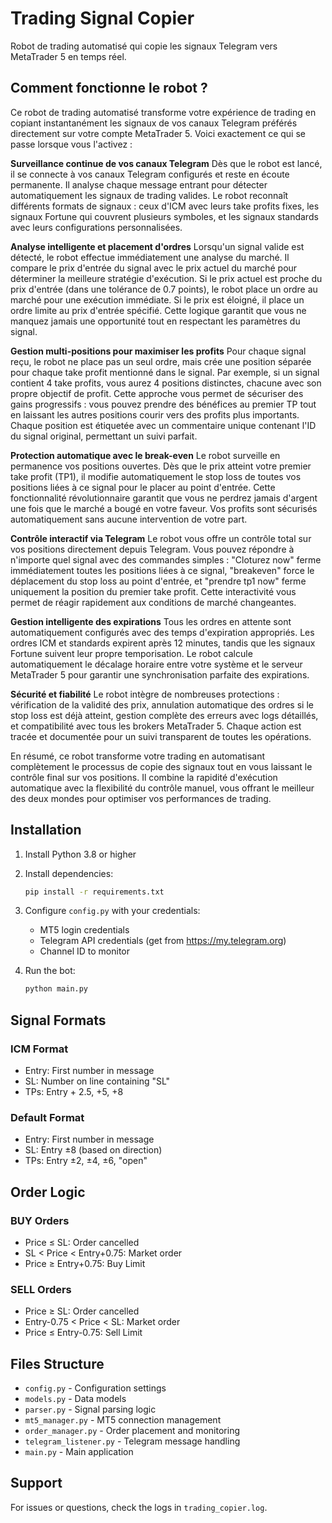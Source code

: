 # Trading Signal Copier

Robot de trading automatisé qui copie les signaux Telegram vers MetaTrader 5 en temps réel.

## Comment fonctionne le robot ?

Ce robot de trading automatisé transforme votre expérience de trading en copiant instantanément les signaux de vos canaux Telegram préférés directement sur votre compte MetaTrader 5. Voici exactement ce qui se passe lorsque vous l'activez :

**Surveillance continue de vos canaux Telegram**
Dès que le robot est lancé, il se connecte à vos canaux Telegram configurés et reste en écoute permanente. Il analyse chaque message entrant pour détecter automatiquement les signaux de trading valides. Le robot reconnaît différents formats de signaux : ceux d'ICM avec leurs take profits fixes, les signaux Fortune qui couvrent plusieurs symboles, et les signaux standards avec leurs configurations personnalisées.

**Analyse intelligente et placement d'ordres**
Lorsqu'un signal valide est détecté, le robot effectue immédiatement une analyse du marché. Il compare le prix d'entrée du signal avec le prix actuel du marché pour déterminer la meilleure stratégie d'exécution. Si le prix actuel est proche du prix d'entrée (dans une tolérance de 0.7 points), le robot place un ordre au marché pour une exécution immédiate. Si le prix est éloigné, il place un ordre limite au prix d'entrée spécifié. Cette logique garantit que vous ne manquez jamais une opportunité tout en respectant les paramètres du signal.

**Gestion multi-positions pour maximiser les profits**
Pour chaque signal reçu, le robot ne place pas un seul ordre, mais crée une position séparée pour chaque take profit mentionné dans le signal. Par exemple, si un signal contient 4 take profits, vous aurez 4 positions distinctes, chacune avec son propre objectif de profit. Cette approche vous permet de sécuriser des gains progressifs : vous pouvez prendre des bénéfices au premier TP tout en laissant les autres positions courir vers des profits plus importants. Chaque position est étiquetée avec un commentaire unique contenant l'ID du signal original, permettant un suivi parfait.

**Protection automatique avec le break-even**
Le robot surveille en permanence vos positions ouvertes. Dès que le prix atteint votre premier take profit (TP1), il modifie automatiquement le stop loss de toutes vos positions liées à ce signal pour le placer au point d'entrée. Cette fonctionnalité révolutionnaire garantit que vous ne perdrez jamais d'argent une fois que le marché a bougé en votre faveur. Vos profits sont sécurisés automatiquement sans aucune intervention de votre part.

**Contrôle interactif via Telegram**
Le robot vous offre un contrôle total sur vos positions directement depuis Telegram. Vous pouvez répondre à n'importe quel signal avec des commandes simples : "Cloturez now" ferme immédiatement toutes les positions liées à ce signal, "breakeven" force le déplacement du stop loss au point d'entrée, et "prendre tp1 now" ferme uniquement la position du premier take profit. Cette interactivité vous permet de réagir rapidement aux conditions de marché changeantes.

**Gestion intelligente des expirations**
Tous les ordres en attente sont automatiquement configurés avec des temps d'expiration appropriés. Les ordres ICM et standards expirent après 12 minutes, tandis que les signaux Fortune suivent leur propre temporisation. Le robot calcule automatiquement le décalage horaire entre votre système et le serveur MetaTrader 5 pour garantir une synchronisation parfaite des expirations.

**Sécurité et fiabilité**
Le robot intègre de nombreuses protections : vérification de la validité des prix, annulation automatique des ordres si le stop loss est déjà atteint, gestion complète des erreurs avec logs détaillés, et compatibilité avec tous les brokers MetaTrader 5. Chaque action est tracée et documentée pour un suivi transparent de toutes les opérations.

En résumé, ce robot transforme votre trading en automatisant complètement le processus de copie des signaux tout en vous laissant le contrôle final sur vos positions. Il combine la rapidité d'exécution automatique avec la flexibilité du contrôle manuel, vous offrant le meilleur des deux mondes pour optimiser vos performances de trading.

## Installation

1. Install Python 3.8 or higher
2. Install dependencies:
   ```bash
   pip install -r requirements.txt
   ```

3. Configure `config.py` with your credentials:
   - MT5 login credentials
   - Telegram API credentials (get from https://my.telegram.org)
   - Channel ID to monitor

4. Run the bot:
   ```bash
   python main.py
   ```

## Signal Formats

### ICM Format
- Entry: First number in message
- SL: Number on line containing "SL"
- TPs: Entry + 2.5, +5, +8

### Default Format
- Entry: First number in message
- SL: Entry ±8 (based on direction)
- TPs: Entry ±2, ±4, ±6, "open"

## Order Logic

### BUY Orders
- Price ≤ SL: Order cancelled
- SL < Price < Entry+0.75: Market order
- Price ≥ Entry+0.75: Buy Limit

### SELL Orders
- Price ≥ SL: Order cancelled
- Entry-0.75 < Price < SL: Market order
- Price ≤ Entry-0.75: Sell Limit

## Files Structure

- `config.py` - Configuration settings
- `models.py` - Data models
- `parser.py` - Signal parsing logic
- `mt5_manager.py` - MT5 connection management
- `order_manager.py` - Order placement and monitoring
- `telegram_listener.py` - Telegram message handling
- `main.py` - Main application

## Support

For issues or questions, check the logs in `trading_copier.log`.
